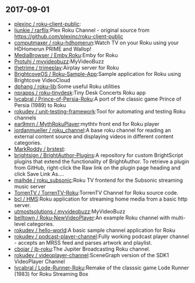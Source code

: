## 2017-09-01

* [plexinc / roku-client-public](https://github.com/plexinc/roku-client-public):
* [ljunkie / rarflix](https://github.com/ljunkie/rarflix):Plex Roku Channel - original source from https://github.com/plexinc/roku-client-public
* [computmaxer / roku-hdhomerun](https://github.com/computmaxer/roku-hdhomerun):Watch TV on your Roku using your HDHomerun PRIME and Wallop!
* [MediaBrowser / Emby.Roku](https://github.com/MediaBrowser/Emby.Roku):Emby for Roku
* [Protuhj / myvideobuzz](https://github.com/Protuhj/myvideobuzz):MyVideoBuzz
* [thetrime / trimeplay](https://github.com/thetrime/trimeplay):Airplay server for Roku
* [BrightcoveOS / Roku-Sample-App](https://github.com/BrightcoveOS/Roku-Sample-App):Sample application for Roku using Brightcove VideoCloud
* [dphang / roku-lib](https://github.com/dphang/roku-lib):Some useful Roku utilities
* [nprapps / roku-tinydesk](https://github.com/nprapps/roku-tinydesk):Tiny Desk Concerts Roku app
* [lvcabral / Prince-of-Persia-Roku](https://github.com/lvcabral/Prince-of-Persia-Roku):A port of the classic game Prince of Persia (1989) to Roku
* [rokudev / unit-testing-framework](https://github.com/rokudev/unit-testing-framework):Tool for automating and testing Roku channels
* [ear9mrn / MythRokuPlayer](https://github.com/ear9mrn/MythRokuPlayer):mythtv front end for Roku player
* [jordanmueller / roku_channel](https://github.com/jordanmueller/roku_channel):A base roku channel for reading an external content source and displaying videos in different content categories.
* [MarkRoddy / brstest](https://github.com/MarkRoddy/brstest):
* [brightsign / BrightAuthor-Plugins](https://github.com/brightsign/BrightAuthor-Plugins):A repository for custom BrightScript plugins that extend the functionality of BrightAuthor. To retrieve a plugin from GitHub, right-click the Raw link on the plugin page heading and click Save Link As....
* [maihde / roku_subsonic](https://github.com/maihde/roku_subsonic):Roku TV frontend for the Subsonic streaming music server
* [TorrenTV / TorrenTV-Roku](https://github.com/TorrenTV/TorrenTV-Roku):TorrenTV Channel for Roku source code.
* [bcl / HMS](https://github.com/bcl/HMS):Roku application for streaming home media from a basic http server.
* [utmostsolutions / myvideobuzz](https://github.com/utmostsolutions/myvideobuzz):MyVideoBuzz
* [belltown / Roku-NewVideoPlayer](https://github.com/belltown/Roku-NewVideoPlayer):An example Roku channel with multi-level categories.
* [rokudev / hello-world](https://github.com/rokudev/hello-world):A basic sample channel application for Roku
* [rokudev / podcast-player-channel](https://github.com/rokudev/podcast-player-channel):Fully working podcast player channel - accepts an MRSS feed and parses artwork and playlist.
* [cbojar / jb-roku](https://github.com/cbojar/jb-roku):The Jupiter Broadcasting Roku channel.
* [rokudev / videoplayer-channel](https://github.com/rokudev/videoplayer-channel):SceneGraph version of the SDK1 VideoPlayer Channel
* [lvcabral / Lode-Runner-Roku](https://github.com/lvcabral/Lode-Runner-Roku):Remake of the classsic game Lode Runner (1983) for Roku Streaming Box
